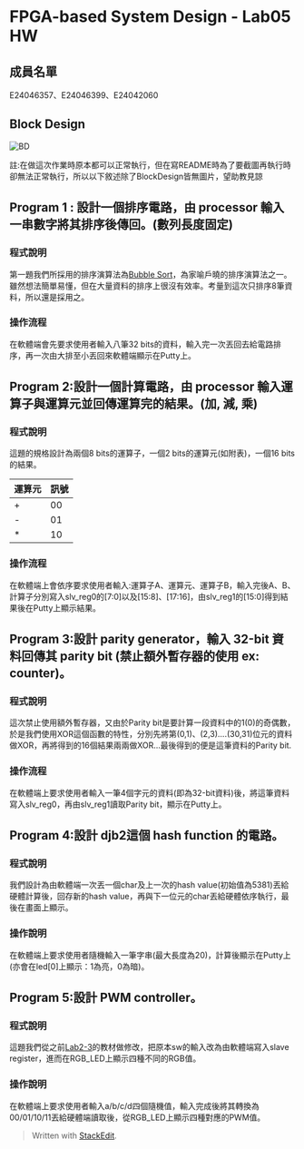 ﻿# FPGA-based System Design - Lab05 HW
## 成員名單
E24046357、E24046399、E24042060
## Block Design

![BD](/image/blockdesign.JPG)

註:在做這次作業時原本都可以正常執行，但在寫README時為了要截圖再執行時卻無法正常執行，所以以下敘述除了BlockDesign皆無圖片，望助教見諒
## Program 1 : 設計一個排序電路，由 processor 輸入一串數字將其排序後傳回。(數列長度固定)
### 程式說明
第一題我們所採用的排序演算法為[Bubble Sort](https://zh.wikipedia.org/wiki/%E5%86%92%E6%B3%A1%E6%8E%92%E5%BA%8F)，為家喻戶曉的排序演算法之一。雖然想法簡單易懂，但在大量資料的排序上很沒有效率。考量到這次只排序8筆資料，所以還是採用之。
### 操作流程
在軟體端會先要求使用者輸入八筆32 bits的資料，輸入完一次丟回去給電路排序，再一次由大排至小丟回來軟體端顯示在Putty上。
## Program 2:設計一個計算電路，由 processor 輸入運算子與運算元並回傳運算完的結果。(加, 減, 乘)
### 程式說明
這題的規格設計為兩個8 bits的運算子，一個2 bits的運算元(如附表)，一個16 bits的結果。

| 運算元 | 訊號 |
| -- | -- |
| + | 00 |
| - | 01 |
| * | 10 |


### 操作流程
在軟體端上會依序要求使用者輸入:運算子A、運算元、運算子B，輸入完後A、B、計算子分別寫入slv_reg0的[7:0]以及[15:8]、[17:16]，由slv_reg1的[15:0]得到結果後在Putty上顯示結果。
## Program 3:設計 parity generator，輸入 32-bit 資料回傳其 parity bit (**禁止額外暫存器的使用 ex: counter**)。
### 程式說明
這次禁止使用額外暫存器，又由於Parity bit是要計算一段資料中的1(0)的奇偶數，於是我們使用XOR這個函數的特性，分別先將第(0,1)、(2,3)....(30,31)位元的資料做XOR，再將得到的16個結果兩兩做XOR...最後得到的便是這筆資料的Parity bit.
### 操作流程
在軟體端上要求使用者輸入一筆4個字元的資料(即為32-bit資料)後，將這筆資料寫入slv_reg0，再由slv_reg1讀取Parity bit，顯示在Putty上。
## Program 4:設計 djb2這個 hash function 的電路。
### 程式說明
我們設計為由軟體端一次丟一個char及上一次的hash value(初始值為5381)丟給硬體計算後，回存新的hash value，再與下一位元的char丟給硬體依序執行，最後在畫面上顯示。
### 操作說明
在軟體端上要求使用者隨機輸入一筆字串(最大長度為20)，計算後顯示在Putty上(亦會在led[0]上顯示：1為亮，0為暗)。
## Program 5:設計 PWM controller。
### 程式說明
這題我們從之前[Lab2-3](https://github.com/ncku-vlsilab/FPGA_Design/tree/master/Lab02/Lab2-3)的教材做修改，把原本sw的輸入改為由軟體端寫入slave register，進而在RGB_LED上顯示四種不同的RGB值。
### 操作說明
在軟體端上要求使用者輸入a/b/c/d四個隨機值，輸入完成後將其轉換為00/01/10/11丟給硬體端讀取後，從RGB_LED上顯示四種對應的PWM值。


> Written with [StackEdit](https://stackedit.io/).
